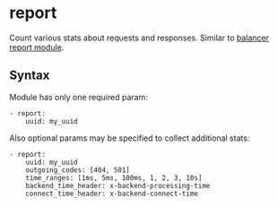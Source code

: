 report
===========

Count various stats about requests and responses.
Similar to [balancer report module](https://wiki.yandex-team.ru/balancer/cookbook/#tablicadostupnyxsignalov).

Syntax
------

Module has only one required param:
```
- report:
    uuid: my_uuid
```

Also optional params may be specified to collect additional stats:
```
- report:
    uuid: my_uuid
    outgoing_codes: [404, 501]
    time_ranges: [1ms, 5ms, 100ms, 1, 2, 3, 10s]
    backend_time_header: x-backend-processing-time
    connect_time_header: x-backend-connect-time
```
